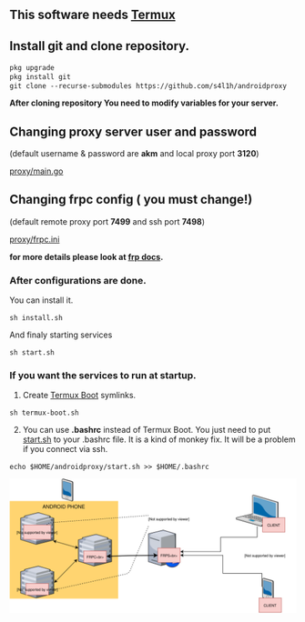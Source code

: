 
## This software needs [Termux](https://www.termux.com)
## Install git and clone repository.
```
pkg upgrade
pkg install git
git clone --recurse-submodules https://github.com/s4l1h/androidproxy
```

**After cloning repository You need to modify variables for your server.**

## Changing proxy server user and password 
(default username & password are **akm** and local proxy port **3120**)

[proxy/main.go](https://github.com/s4l1h/androidproxy/blob/master/proxy/main.go#L15)

## Changing frpc config ( you must change!)
(default remote proxy port **7499** and ssh port **7498**)

[proxy/frpc.ini](https://github.com/s4l1h/androidproxy/blob/master/frpc.ini#L2,L4)


**for more details please look at [frp docs](https://github.com/fatedier/frp).**

### After configurations are done. 

You can install it.
```
sh install.sh
```
And finaly starting services
```
sh start.sh
```

 ### If you want the services to run at startup.
  1) Create [Termux Boot](https://github.com/termux/termux-boot) symlinks.
```
sh termux-boot.sh
```
 2) You can use **.bashrc** instead of Termux Boot. You just need to put [start.sh](https://github.com/s4l1h/androidproxy/blob/master/start.sh) to your .bashrc file. It is a kind of monkey fix. It will be a problem if you connect via ssh.
```
echo $HOME/androidproxy/start.sh >> $HOME/.bashrc
```
![Diagram](diagram.svg)

